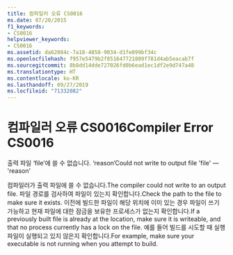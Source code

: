 ```yaml
---
title: 컴파일러 오류 CS0016
ms.date: 07/20/2015
f1_keywords:
- CS0016
helpviewer_keywords:
- CS0016
ms.assetid: da62084c-7a18-4858-9034-d1fe099bf34c
ms.openlocfilehash: f957e5479b2f851647721809f781d4ab5eacab7f
ms.sourcegitcommit: 8b8dd14dde727026fd0b6ead1ec1df2e9d747a48
ms.translationtype: HT
ms.contentlocale: ko-KR
ms.lasthandoff: 09/27/2019
ms.locfileid: "71332082"
---
```

# <a name="compiler-error-cs0016"></a><span data-ttu-id="f4de0-102">컴파일러 오류 CS0016</span><span class="sxs-lookup"><span data-stu-id="f4de0-102">Compiler Error CS0016</span></span>

<span data-ttu-id="f4de0-103">출력 파일 ‘file’에 쓸 수 없습니다. ‘reason’</span><span class="sxs-lookup"><span data-stu-id="f4de0-103">Could not write to output file 'file' — 'reason'</span></span>

 <span data-ttu-id="f4de0-104">컴파일러가 출력 파일에 쓸 수 없습니다.</span><span class="sxs-lookup"><span data-stu-id="f4de0-104">The compiler could not write to an output file.</span></span> <span data-ttu-id="f4de0-105">파일 경로를 검사하여 파일이 있는지 확인합니다.</span><span class="sxs-lookup"><span data-stu-id="f4de0-105">Check the path to the file to make sure it exists.</span></span> <span data-ttu-id="f4de0-106">이전에 빌드한 파일이 해당 위치에 이미 있는 경우 파일이 쓰기 가능하고 현재 파일에 대한 잠금을 보유한 프로세스가 없는지 확인합니다.</span><span class="sxs-lookup"><span data-stu-id="f4de0-106">If a previously built file is already at the location, make sure it is writeable, and that no process currently has a lock on the file.</span></span> <span data-ttu-id="f4de0-107">예를 들어 빌드를 시도할 때 실행 파일이 실행되고 있지 않은지 확인합니다.</span><span class="sxs-lookup"><span data-stu-id="f4de0-107">For example, make sure your executable is not running when you attempt to build.</span></span>

